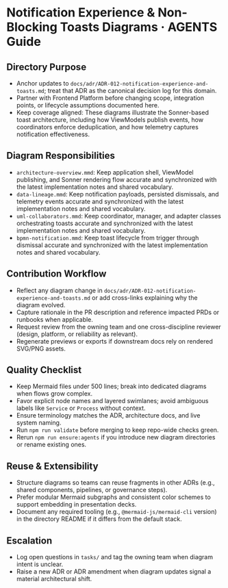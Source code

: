 # Notification Experience & Non-Blocking Toasts Diagrams · AGENTS Guide

## Directory Purpose
- Anchor updates to `docs/adr/ADR-012-notification-experience-and-toasts.md`; treat that ADR as the canonical decision log for this domain.
- Partner with Frontend Platform before changing scope, integration points, or lifecycle assumptions documented here.
- Keep coverage aligned: These diagrams illustrate the Sonner-based toast architecture, including how ViewModels publish events, how coordinators enforce deduplication, and how telemetry captures notification effectiveness.

## Diagram Responsibilities
- `architecture-overview.mmd`: Keep application shell, ViewModel publishing, and Sonner rendering flow accurate and synchronized with the latest implementation notes and shared vocabulary.
- `data-lineage.mmd`: Keep notification payloads, persisted dismissals, and telemetry events accurate and synchronized with the latest implementation notes and shared vocabulary.
- `uml-collaborators.mmd`: Keep coordinator, manager, and adapter classes orchestrating toasts accurate and synchronized with the latest implementation notes and shared vocabulary.
- `bpmn-notification.mmd`: Keep toast lifecycle from trigger through dismissal accurate and synchronized with the latest implementation notes and shared vocabulary.

## Contribution Workflow
- Reflect any diagram change in `docs/adr/ADR-012-notification-experience-and-toasts.md` or add cross-links explaining why the diagram evolved.
- Capture rationale in the PR description and reference impacted PRDs or runbooks when applicable.
- Request review from the owning team and one cross-discipline reviewer (design, platform, or reliability as relevant).
- Regenerate previews or exports if downstream docs rely on rendered SVG/PNG assets.

## Quality Checklist
- Keep Mermaid files under 500 lines; break into dedicated diagrams when flows grow complex.
- Favor explicit node names and layered swimlanes; avoid ambiguous labels like `Service` or `Process` without context.
- Ensure terminology matches the ADR, architecture docs, and live system naming.
- Run `npm run validate` before merging to keep repo-wide checks green.
- Rerun `npm run ensure:agents` if you introduce new diagram directories or rename existing ones.

## Reuse & Extensibility
- Structure diagrams so teams can reuse fragments in other ADRs (e.g., shared components, pipelines, or governance steps).
- Prefer modular Mermaid subgraphs and consistent color schemes to support embedding in presentation decks.
- Document any required tooling (e.g., `@mermaid-js/mermaid-cli` version) in the directory README if it differs from the default stack.

## Escalation
- Log open questions in `tasks/` and tag the owning team when diagram intent is unclear.
- Raise a new ADR or ADR amendment when diagram updates signal a material architectural shift.
